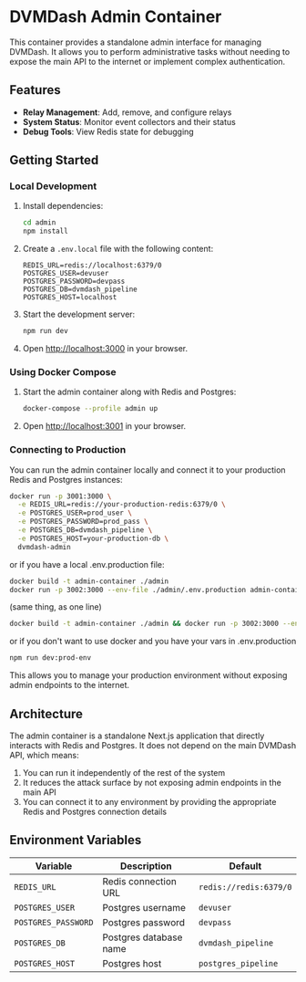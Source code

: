 # DVMDash Admin Container

This container provides a standalone admin interface for managing DVMDash. It allows you to perform administrative tasks without needing to expose the main API to the internet or implement complex authentication.

## Features

- **Relay Management**: Add, remove, and configure relays
- **System Status**: Monitor event collectors and their status
- **Debug Tools**: View Redis state for debugging

## Getting Started

### Local Development

1. Install dependencies:
   ```bash
   cd admin
   npm install
   ```

2. Create a `.env.local` file with the following content:
   ```
   REDIS_URL=redis://localhost:6379/0
   POSTGRES_USER=devuser
   POSTGRES_PASSWORD=devpass
   POSTGRES_DB=dvmdash_pipeline
   POSTGRES_HOST=localhost
   ```

3. Start the development server:
   ```bash
   npm run dev
   ```

4. Open [http://localhost:3000](http://localhost:3000) in your browser.

### Using Docker Compose

1. Start the admin container along with Redis and Postgres:
   ```bash
   docker-compose --profile admin up
   ```

2. Open [http://localhost:3001](http://localhost:3001) in your browser.

### Connecting to Production

You can run the admin container locally and connect it to your production Redis and Postgres instances:

```bash
docker run -p 3001:3000 \
  -e REDIS_URL=redis://your-production-redis:6379/0 \
  -e POSTGRES_USER=prod_user \
  -e POSTGRES_PASSWORD=prod_pass \
  -e POSTGRES_DB=dvmdash_pipeline \
  -e POSTGRES_HOST=your-production-db \
  dvmdash-admin
```

or if you have a local .env.production file:

```bash
docker build -t admin-container ./admin
docker run -p 3002:3000 --env-file ./admin/.env.production admin-container
```

(same thing, as one line)

```bash
docker build -t admin-container ./admin && docker run -p 3002:3000 --env-file ./admin/.env.production admin-container
```

or if you don't want to use docker and you have your vars in .env.production

```bash
npm run dev:prod-env
```

This allows you to manage your production environment without exposing admin endpoints to the internet.

## Architecture

The admin container is a standalone Next.js application that directly interacts with Redis and Postgres. It does not depend on the main DVMDash API, which means:

1. You can run it independently of the rest of the system
2. It reduces the attack surface by not exposing admin endpoints in the main API
3. You can connect it to any environment by providing the appropriate Redis and Postgres connection details

## Environment Variables

| Variable | Description | Default |
|----------|-------------|---------|
| `REDIS_URL` | Redis connection URL | `redis://redis:6379/0` |
| `POSTGRES_USER` | Postgres username | `devuser` |
| `POSTGRES_PASSWORD` | Postgres password | `devpass` |
| `POSTGRES_DB` | Postgres database name | `dvmdash_pipeline` |
| `POSTGRES_HOST` | Postgres host | `postgres_pipeline` |
